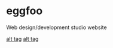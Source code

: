 # eggfoo

Web design/development studio website

[alt tag](./screenshot.png "eggfoo")
[alt tag](./screenshot2.png "eggfoo")
